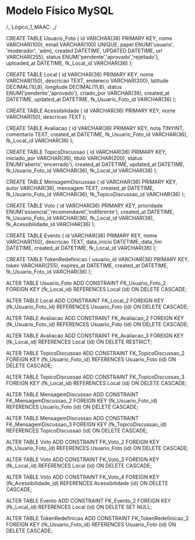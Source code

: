 # Modelo Físico MySQL

/_ Lógico_1_MAAC: _/

CREATE TABLE Usuario_Foto (
id VARCHAR(36) PRIMARY KEY,
nome VARCHAR(100),
email VARCHAR(100) UNIQUE,
papel ENUM('usuario', 'moderador', 'adm),
created DATETIME,
UPDATED DATETIME,
url VARCHAR(255),
status ENUM('pendente','aprovado','rejeitado'),
uploaded_at DATETIME,
fk_Local_id VARCHAR(36)
);

CREATE TABLE Local (
id VARCHAR(36) PRIMARY KEY,
nome VARCHAR(150),
descricao TEXT,
endereco VARCHAR(200),
latitude DECIMAL(10,8),
longitude DECIMAL(11,8),
status ENUM('pendente','aprovado'),
criado_por VARCHAR(36),
created_at DATETIME,
updated_at DATETIME,
fk_Usuario_Foto_id VARCHAR(36)
);

CREATE TABLE Acessibilidade (
id VARCHAR(36) PRIMARY KEY,
nome VARCHAR(50),
descricao TEXT
);

CREATE TABLE Avaliacao (
id VARCHAR(36) PRIMARY KEY,
nota TINYINT,
comentario TEXT,
created_at DATETIME,
fk_Usuario_Foto_id VARCHAR(36),
fk_Local_id VARCHAR(36)
);

CREATE TABLE TopicoDiscussao (
id VARCHAR(36) PRIMARY KEY,
iniciado_por VARCHAR(36),
titulo VARCHAR(200),
status ENUM('aberto','encerrado'),
created_at DATETIME,
updated_at DATETIME,
fk_Usuario_Foto_id VARCHAR(36),
fk_Local_id VARCHAR(36)
);

CREATE TABLE MensagemDiscussao (
id VARCHAR(36) PRIMARY KEY,
autor VARCHAR(36),
mensagem TEXT,
created_at DATETIME,
fk_Usuario_Foto_id VARCHAR(36),
fk_TopicoDiscussao_id VARCHAR(36)
);

CREATE TABLE Voto (
id VARCHAR(36) PRIMARY KEY,
prioridade ENUM('essencial','recomendavel','indiferente'),
created_at DATETIME,
fk_Usuario_Foto_id VARCHAR(36),
fk_Local_id VARCHAR(36),
fk_Acessibilidade_id VARCHAR(36)
);

CREATE TABLE Evento (
id VARCHAR(36) PRIMARY KEY,
nome VARCHAR(150),
descricao TEXT,
data_inicio DATETIME,
data_fim DATETIME,
created_at DATETIME,
fk_Local_id VARCHAR(36)
);

CREATE TABLE TokenRedefinicao (
usuario_id VARCHAR(36) PRIMARY KEY,
token VARCHAR(255),
expires_at DATETIME,
created_at DATETIME,
fk_Usuario_Foto_id VARCHAR(36)
);

ALTER TABLE Usuario_Foto ADD CONSTRAINT FK_Usuario_Foto_2
FOREIGN KEY (fk_Local_id)
REFERENCES Local (id)
ON DELETE CASCADE;

ALTER TABLE Local ADD CONSTRAINT FK_Local_2
FOREIGN KEY (fk_Usuario_Foto_id)
REFERENCES Usuario_Foto (id)
ON DELETE CASCADE;

ALTER TABLE Avaliacao ADD CONSTRAINT FK_Avaliacao_2
FOREIGN KEY (fk_Usuario_Foto_id)
REFERENCES Usuario_Foto (id)
ON DELETE CASCADE;

ALTER TABLE Avaliacao ADD CONSTRAINT FK_Avaliacao_3
FOREIGN KEY (fk_Local_id)
REFERENCES Local (id)
ON DELETE RESTRICT;

ALTER TABLE TopicoDiscussao ADD CONSTRAINT FK_TopicoDiscussao_2
FOREIGN KEY (fk_Usuario_Foto_id)
REFERENCES Usuario_Foto (id)
ON DELETE CASCADE;

ALTER TABLE TopicoDiscussao ADD CONSTRAINT FK_TopicoDiscussao_3
FOREIGN KEY (fk_Local_id)
REFERENCES Local (id)
ON DELETE CASCADE;

ALTER TABLE MensagemDiscussao ADD CONSTRAINT FK_MensagemDiscussao_2
FOREIGN KEY (fk_Usuario_Foto_id)
REFERENCES Usuario_Foto (id)
ON DELETE CASCADE;

ALTER TABLE MensagemDiscussao ADD CONSTRAINT FK_MensagemDiscussao_3
FOREIGN KEY (fk_TopicoDiscussao_id)
REFERENCES TopicoDiscussao (id)
ON DELETE CASCADE;

ALTER TABLE Voto ADD CONSTRAINT FK_Voto_2
FOREIGN KEY (fk_Usuario_Foto_id)
REFERENCES Usuario_Foto (id)
ON DELETE CASCADE;

ALTER TABLE Voto ADD CONSTRAINT FK_Voto_3
FOREIGN KEY (fk_Local_id)
REFERENCES Local (id)
ON DELETE CASCADE;

ALTER TABLE Voto ADD CONSTRAINT FK_Voto_4
FOREIGN KEY (fk_Acessibilidade_id)
REFERENCES Acessibilidade (id)
ON DELETE CASCADE;

ALTER TABLE Evento ADD CONSTRAINT FK_Evento_2
FOREIGN KEY (fk_Local_id)
REFERENCES Local (id)
ON DELETE SET NULL;

ALTER TABLE TokenRedefinicao ADD CONSTRAINT FK_TokenRedefinicao_2
FOREIGN KEY (fk_Usuario_Foto_id)
REFERENCES Usuario_Foto (id)
ON DELETE CASCADE;

